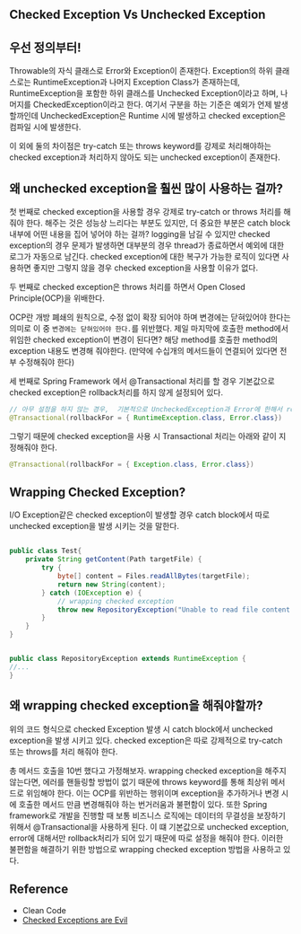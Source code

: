 ## Checked Exception Vs Unchecked Exception

## 우선 정의부터!

Throwable의 자식 클래스로 Error와 Exception이 존재한다. Exception의 하위 클래스로는 RuntimeException과 나머지 Exception Class가 존재하는데, 
RuntimeException을 포함한 하위 클래스를 Unchecked Exception이라고 하며, 나머지를 CheckedException이라고 한다. 여기서 구분을 하는 기준은 예외가 언제 발생할까인데
UncheckedException은 Runtime 시에 발생하고 checked exception은 컴파일 시에 발생한다.

이 외에 둘의 차이점은 try-catch 또는 throws keyword를 강제로 처리해야하는 checked exception과 처리하지 않아도 되는 unchecked exception이 존재한다.


## 왜 unchecked exception을 훨씬 많이 사용하는 걸까?
첫 번째로 checked exception을 사용할 경우 강제로 try-catch or throws 처리를 해줘야 한다. 해주는 것은 성능상 느리다는 부분도 있지만, 
더 중요한 부분은 catch block 내부에 어떤 내용을 집어 넣어야 하는 걸까? logging을 남길 수 있지만 checked exception의 경우 문제가 발생하면 대부분의 경우 thread가 종료하면서 예외에 대한 로그가 자동으로 남긴다. 
checked exception에 대한 복구가 가능한 로직이 있다면 사용하면 좋지만 그렇지 않을 경우 checked exception을 사용할 이유가 없다.

두 번째로 checked exception은 throws 처리를 하면서 Open Closed Principle(OCP)을 위배한다. 

OCP란 개방 폐쇄의 원칙으로, 수정 없이 확장 되어야 하며 변경에는 닫혀있어야 한다는 의미로 이 중 `변경에는 닫혀있어야 한다.`를 위반했다.
제일 마지막에 호출한 method에서 위임한 checked exception이 변경이 된다면? 해당 method를 호출한 method의 exception 내용도 변경해 줘야한다. (만약에 수십개의 메서드들이 연결되어 있다면 전부 수정해줘야 한다)

세 번째로 Spring Framework 에서 @Transactional 처리를 할 경우 기본값으로 checked exception은 rollback처리를 하지 않게 설정되어 있다.

```java
// 아무 설정을 하지 않는 경우,  기본적으로 UncheckedException과 Error에 한해서 rollback을 해준다.
@Transactional(rollbackFor = { RuntimeException.class, Error.class})
```

그렇기 때문에 checked exception을 사용 시 Transactional 처리는 아래와 같이 지정해줘야 한다.

```java
@Transactional(rollbackFor = { Exception.class, Error.class})
```


## Wrapping Checked Exception?
I/O Exception같은 checked exception이 발생할 경우 catch block에서 따로 unchecked exception을 발생 시키는 것을 말한다.

```java

public class Test{
	private String getContent(Path targetFile) {
		try {
			byte[] content = Files.readAllBytes(targetFile);
			return new String(content);
		} catch (IOException e) {
			// wrapping checked exception
			throw new RepositoryException("Unable to read file content. File: " + targetFile, e);
		}
	}	
}


public class RepositoryException extends RuntimeException {
//...
}
```
## 왜 wrapping checked exception을 해줘야할까?

위의 코드 형식으로 checked Exception 발생 시 catch block에서 unchecked exception을 발생 시키고 있다. 
checked exception은 따로 강제적으로 try-catch 또는 throws를 처리 해줘야 한다. 

총 메서드 호출을 10번 했다고 가정해보자.
wrapping checked exception을 해주지 않는다면, 에러를 핸들링할 방법이 없기 때문에 throws keyword를 통해 최상위 메서드로 위임해야 한다. 이는 OCP를 위반하는 행위이며 exception을 추가하거나 변경 시에 호출한 메서드 만큼 변경해줘야 하는 번거러움과 불편함이 있다.
또한 Spring framework로 개발을 진행할 때 보통 비즈니스 로직에는 데이터의 무결성을 보장하기 위해서 @Transactional을 사용하게 된다. 이 떄 기본값으로 unchecked exception, error에 대해서만 rollback처리가 되어 있기 때문에
따로 설정을 해줘야 한다. 이러한 불편함을 해결하기 위한 방법으로 wrapping checked exception 방법을 사용하고 있다.





## Reference
* Clean Code
* [Checked Exceptions are Evil](https://phauer.com/2015/checked-exceptions-are-evil/)